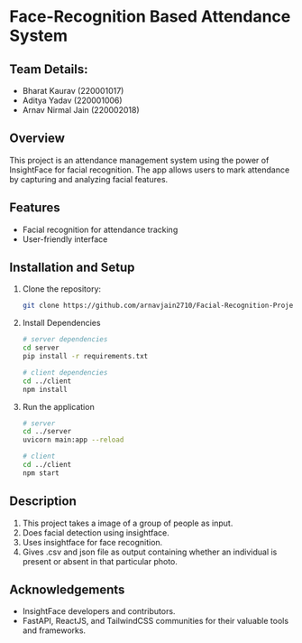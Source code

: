 # Face-Recognition Based Attendance System

## Team Details:
- Bharat Kaurav (220001017)
- Aditya Yadav (220001006)
- Arnav Nirmal Jain (220002018)
  
## Overview

This project is an attendance management system using the power of InsightFace for facial recognition. The app allows users to mark attendance by capturing and analyzing facial features.

## Features

- Facial recognition for attendance tracking
- User-friendly interface

## Installation and Setup


1. Clone the repository:

   ```bash
   git clone https://github.com/arnavjain2710/Facial-Recognition-Project.git

2. Install Dependencies

   ```bash
   # server dependencies
   cd server
   pip install -r requirements.txt

   # client dependencies
   cd ../client
   npm install

3. Run the application

   ```bash
   # server
   cd ../server
   uvicorn main:app --reload

   # client
   cd ../client
   npm start

## Description
1. This project takes a image of a group of people as input.
2. Does facial detection using insightface.
3. Uses insightface for face recognition.
4. Gives .csv and json file as output containing whether an individual is present or absent in that particular photo.

## Acknowledgements
* InsightFace developers and contributors.
* FastAPI, ReactJS, and TailwindCSS communities for their valuable tools and frameworks.
